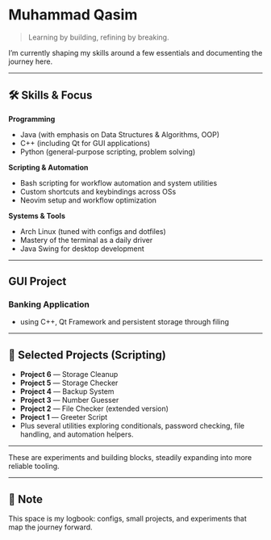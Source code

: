 # Muhammad Qasim

> Learning by building, refining by breaking.  

I’m currently shaping my skills around a few essentials and documenting the journey here.

---

## 🛠️ Skills & Focus

**Programming**  
- Java (with emphasis on Data Structures & Algorithms, OOP)  
- C++ (including Qt for GUI applications)  
- Python (general-purpose scripting, problem solving)  

**Scripting & Automation**  
- Bash scripting for workflow automation and system utilities  
- Custom shortcuts and keybindings across OSs  
- Neovim setup and workflow optimization  

**Systems & Tools**  
- Arch Linux (tuned with configs and dotfiles)  
- Mastery of the terminal as a daily driver  
- Java Swing for desktop development  

---

## GUI Project

### Banking Application
- using C++, Qt Framework and persistent storage through filing

--- 

## 📂 Selected Projects (Scripting)

- **Project 6** — Storage Cleanup  
- **Project 5** — Storage Checker  
- **Project 4** — Backup System  
- **Project 3** — Number Guesser  
- **Project 2** — File Checker (extended version)  
- **Project 1** — Greeter Script  
- Plus several utilities exploring conditionals, password checking, file handling, and automation helpers.



---

These are experiments and building blocks, steadily expanding into more reliable tooling.  

---

## 📌 Note
This space is my logbook: configs, small projects, and experiments that map the journey forward.  
